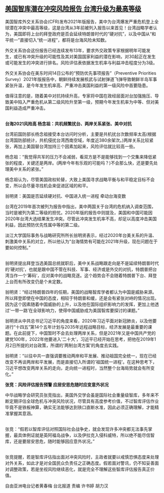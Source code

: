 <!--1610701528000-->
[美国智库潜在冲突风险报告 台湾升级为最高等级](https://www.rfa.org/mandarin/yataibaodao/gangtai/hcm-01152021040521.html)
------

<p>美国智库外交关系协会(CFR)发布2021年版报告，美中为台湾爆发严重危机登上全球潜在冲突中最高等级，这是台湾从3年前被列入报告以来首见！台湾战略学者认为，美国即将上台的拜登政府是否会延续特朗普时代的“硬对抗”，以及中国从“和平统一”直接切入“统一进程”，都将是台海风险未知数。</p><p>外交关系协会这份报告已经连续发布13年，要求外交政策专家根据明年可能发生，或已有冲突升级的可能性及其对美国国家利益的潜在影响，对30起正在发生或可能发生的冲突进行排名。风险评估表依据发生机率与利益冲击程度分为3级。</p><p>外交关系协会在美东时间14日公布的“预防优先事项报告”（Preventive Priorities Survey）2021年版报告中，朝鲜持续发展核武与试射弹道飞弹导致朝鲜半岛军事紧张升温，是今年发生机率高、严重冲击美国利益的第一级风险中首要隐患。</p><p>值得注意的是，随着美中对抗持续升高，专家将中国在政经层面对台加强施压、导致美中陷入严重危机从第二级风险升至第一级，预期今年发生机率为中等、但对美国利益造成严重冲击。</p><p><br/><strong>台海2021风险高 杨念祖：共机频繁扰台、两岸关系紧张、美中对抗</strong></p><p>台湾前国防部长杨念祖接受本台访问时分析，主要是共机扰台次数频率太高(根据台湾国防部统计，共机侵扰台湾西南空域，年度近380余架次。)两岸关系比较紧张，再加上美国替台湾加持三个因素加起来，风险评估就比较高一些。</p><p>杨念祖：“我觉得共军的压力不会减弱，看双方是不是能够找到一个交集来降低紧张的程度，关键还是两岸。(两岸今年有乐观的可能吗？)不会那么快，还是要先处理美中关系的紧张。”</p><p>杨念祖认为，尽管美国政权轮替，大致上美国寻求战略平衡与和平稳定目标不会变，所以会尽量寻找机会来促进区域的和平。</p><p>翁明贤：美国是否延续硬对抗、中国进入统一进程 牵动台海变数</p><p>台湾在2019年首次被列为报告中指出，美中两国关于台湾的危机纳入调查范围，当时是被列为第二等级的担忧。2020年版的报告中则提及，美国和中国可能因2020年台湾大选结果发生冲突。尽管此冲突发生机率不高，却足以高度冲击美国利益，因此预防优先性属中等的第二级。</p><p>淡江大学国际事务与战略研究所所长翁明贤表示，经过2020年台美关系的升温、刺激美中关系的对立，所以他认为“台海情势有可能在2021年升级，现在问题在于要如何控制。”</p><p><br/>翁明贤提出拜登当选美国总统就职后，美中关系战略跟走向是不是延续特朗普时代的’硬对抗’，也就是跟中国不管在科技、军事、经济或是外交的对抗，特朗普把台湾当作一个’筹码’，应对美中的战略竞逐。这个趋势会不会随着特朗普下台、拜登上台而有所改变仍是个未定数。</p><p>翁明贤：“经过特朗普四年的任期，美国的战略智库学者都认为中国是威胁来源。所以拜登即使在中国的态度，相较于特朗普和缓，还是会有紧张对峙的情况出现。因为这个因素随着中国威胁的上升，以及他在国际组织影响力的发挥，更加上他透过’一带一路’在全球影响力，使得中国威胁成为美国智库要探讨的课题。”</p><p>翁明贤从中共总书记习近平的角度来看，2020年习近平面对新冠肺炎，以及他要进行“十四五”第14个五年计划与2035年远程战略目标，经济发展是最重要的课题。在此前提下，中国暂时不会去处理两岸关系，但是2021年又是中国共产党的建党100年，2022年他要进入’二十大’，习近平已经开始在思考，把他在2019年1月2日所提的对台政策，所谓的’两制台湾方案’的角度去实践。</p><p>翁明贤：“以往中共一直强调要推动两岸和平发展、推动祖国完全统一，现在已经改变不再谈两岸和平发展，而是直接切入所谓的’祖国统一进程’。在这种思考下，习近平想改变两岸关系的走向，走向统一进程时，当然整个台海局势就会有所变化。”</p><p><strong>张竞：风险评估报告预警 应居安思危随时应变意外状况</strong></p><p>中华战略学会研究员张竞指出，美国外交学会虽是国际社会重量级智库，多年来不断定期评估全球危机与冲突风险状况，尽管具有高度参考价值，不过智库评估作业毕竟不是铁板神算，确实无法能够达到铁口直断水准，因此必须正确理解，才能精准掌握其意涵。</p><p><br/>张竞：“假若以智库评估对照国际社会战争史，就会发现许多冲突都无法事先掌握，最具体例证就是英阿福岛战争，以及伊拉克入侵科威特，所以绝不能尽信智库，还是要居安思危，随时能够因应意外状况。”</p><p><br/>张竞提醒，若是智库评估指出面对冲突风险时，主政者就要以戒慎恐惧态度来处理对外关系，如此才是对全国民众负责任之正确态度。假若面对警讯，仍不知妥善面对调整政策，若是坐视风险继续恶化，就是完全不理解这些智库评估报告真正价值。</p><p></p><p></p><p>自由亚洲电台记者黄春梅 台北报道 责编 许书婷 胡力汉</p>
